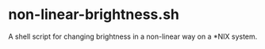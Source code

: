 # non-linear-brightness.sh
A shell script for changing brightness in a non-linear way on a *NIX system. 
